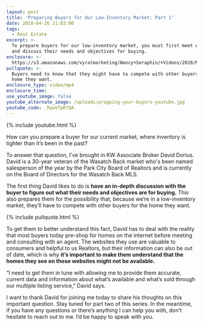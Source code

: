```yaml
---
layout: post
title: 'Preparing Buyers for Our Low-Inventory Market: Part 1'
date: 2018-04-26 21:03:00
tags:
  - Real Estate
excerpt: >-
  To prepare buyers for our low-inventory market, you must first meet with them
  and discuss their needs and objectives for buying.
enclosure: >-
  https://s3.amazonaws.com/vyralmarketing/Nancy+Seraphin/+Videos/2018/May/Park+City+Real+Estate+Careers-+Preparing+Buyers+for+Our+Low-Inventory+Market-+Part+1.mp4
pullquote: >-
  Buyers need to know that they might have to compete with other buyers for the
  home they want.
enclosure_type: video/mp4
enclosure_time:
use_youtube_image: false
youtube_alternate_image: /uploads/prepping-your-buyers-youtube.jpg
youtube_code: _RqwVfpR7QA
---
```


{% include youtube.html %}

How can you prepare a buyer for our current market, where inventory is tighter than it’s been in the past?

To answer that question, I’ve brought in KW Associate Broker David Dorius. David is a 30-year veteran of the Wasatch Back market who's been named salesperson of the year by the Park City Board of Realtors and is currently on the Board of Directors for the Wasatch Back MLS.

The first thing David likes to do is **have an in-depth discussion with the buyer to figure out what their needs and objectives are for buying.** This also prepares them for the possibility that, because we’re in a low-inventory market, they’ll have to compete with other buyers for the home they want.

{% include pullquote.html %}

To get them to better understand this fact, David has to deal with the reality that most buyers today pre-shop for homes on the internet before meeting and consulting with an agent. The websites they use are valuable to consumers and helpful to us Realtors, but their information can also be out of date, which is why **it’s important to make them understand that the homes they see on those websites might not be available.**

“I need to get them in tune with allowing me to provide them accurate, current data and information about what’s available and what’s sold through our multiple listing service,” David says.

I want to thank David for joining me today to share his thoughts on this important question. Stay tuned for part two of this series. In the meantime, if you have any questions or there’s anything I can help you with, don’t hesitate to reach out to me. I’d be happy to speak with you.